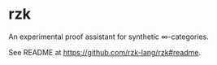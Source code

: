 # rzk

An experimental proof assistant for synthetic ∞-categories.

See README at https://github.com/rzk-lang/rzk#readme.
